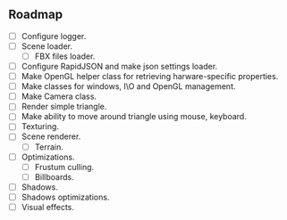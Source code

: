 ## Roadmap

- [ ] Configure logger.
- [ ] Scene loader.
  - [ ] FBX files loader.
- [ ] Configure RapidJSON and make json settings loader.
- [ ] Make OpenGL helper class for retrieving harware-specific properties.
- [ ] Make classes for windows, I\O and OpenGL management.
- [ ] Make Camera class.
- [ ] Render simple triangle.
- [ ] Make ability to move around triangle using mouse, keyboard.
- [ ] Texturing.
- [ ] Scene renderer.
  - [ ] Terrain.
- [ ] Optimizations.
  - [ ] Frustum culling.
  - [ ] Billboards.
- [ ] Shadows.
- [ ] Shadows optimizations.
- [ ] Visual effects.